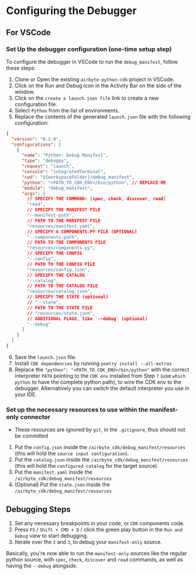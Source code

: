 # Configuring the Debugger

## For VSCode

### Set Up the debugger configuration (one-time setup step)

To configure the debugger in VSCode to run the `debug_manifest`, follow these steps:

1. Clone or Open the existing `airbyte-python-cdk` project in VSCode.
2. Click on the Run and Debug icon in the Activity Bar on the side of the window.
3. Click on the `create a launch.json file` link to create a new configuration file.
4. Select `Python` from the list of environments.
5. Replace the contents of the generated `launch.json` file with the following configuration:

```json
{
  "version": "0.2.0",
  "configurations": [
    {
      "name": "Python: Debug Manifest",
      "type": "debugpy",
      "request": "launch",
      "console": "integratedTerminal",
      "cwd": "${workspaceFolder}/debug_manifest",
      "python": "<PATH_TO_CDK_ENV>/bin/python", // REPLACE ME
      "module": "debug_manifest",
      "args": [
        // SPECIFY THE COMMAND: [spec, check, discover, read]
        "read",
        // SPECIFY THE MANIFEST FILE
        "--manifest-path",
        // PATH TO THE MANIFEST FILE
        "resources/manifest.yaml",
        // SPECIFY A COMPONENTS.PY FILE (OPTIONAL)
        "--components-path",
        // PATH TO THE COMPONENTS FILE
        "resources/components.py",
        // SPECIFY THE CONFIG
        "--config",
        // PATH TO THE CONFIG FILE
        "resources/config.json",
        // SPECIFY THE CATALOG
        "--catalog",
        // PATH TO THE CATALOG FILE
        "resources/catalog.json",
        // SPECIFY THE STATE (optional)
        // "--state",
        // PATH TO THE STATE FILE
        // "resources/state.json",
        // ADDITIONAL FLAGS, like `--debug` (optional)
        "--debug"
      ]
    }
  ]
}
```

6. Save the `launch.json` file.
7. Install `CDK dependencies` by running `poetry install --all-extras`
8. Replace the `"python": "<PATH_TO_CDK_ENV>/bin/python"` with the correct interpreter `PATH` pointing to the `CDK env` installed from Step `7` (use `which python` to have the complete python path), to wire the CDK env to the debugger. Alternatively you can switch the default interpreter you use in your IDE.

### Set up the necessary resources to use within the manifest-only connector

- These resources are ignored by `git`, in the `.gitignore`, thus should not be committed

1. Put the `config.json` inside the `/airbyte_cdk/debug_manifest/resources` (this will hold the `source input configuration`).
2. Put the `catalog.json` inside the `/airbyte_cdk/debug_manifest/resources` (this will hold the `configured catalog` for the target source).
3. Put the `manifest.yaml` inside the `/airbyte_cdk/debug_manifest/resources`
4. (Optional) Put the `state.json` inside the `/airbyte_cdk/debug_manifest/resources`

## Debugging Steps

1. Set any necessary breakpoints in your code, or `CDK` components code.
2. Press `F5` / `Shift + CMD + D` / click the green play button in the `Run and Debug` view to start debugging.
3. Iterate over the `2` and `3`, to debug your `manifest-only` source.

Basically, you're now able to run the `manifest-only` sources like the regular python source, with `spec`, `check`, `discover` and `read` commands, as well as having the `--debug` alongside.
